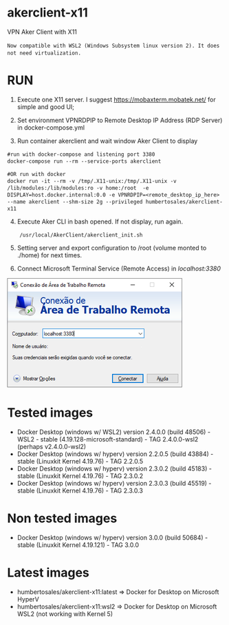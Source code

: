 # akerclient-x11
VPN Aker Client with X11

`Now compatible with WSL2 (Windows Subsystem linux version 2). It does not need virtualization.`


# RUN 
1. Execute one X11 server. I suggest https://mobaxterm.mobatek.net/ for simple and good UI;

2. Set environment VPNRDPIP to Remote Desktop IP Address (RDP Server) in docker-compose.yml

3. Run container akerclient and wait window Aker Client to display
```shell
#run with docker-compose and listening port 3380 
docker-compose run --rm --service-ports akerclient
```
```shell
#OR run with docker
docker run -it --rm -v /tmp/.X11-unix:/tmp/.X11-unix -v /lib/modules:/lib/modules:ro -v home:/root  -e DISPLAY=host.docker.internal:0.0 -e VPNRDPIP=<remote_desktop_ip_here> --name akerclient --shm-size 2g --privileged humbertosales/akerclient-x11
```
4. Execute Aker CLI in bash opened. If not display, run again. 
```
	/usr/local/AkerClient/akerclient_init.sh
```

5. Setting server and export configuration to /root (volume monted to ./home) for next times.

6. Connect Microsoft Terminal Service (Remote Access) in *localhost:3380*

![Terminal Service](terminal-service.png)


# Tested images

 * Docker Desktop (windows w/ WSL2) version 2.4.0.0 (build 48506) - WSL2 - stable (4.19.128-microsoft-standard) - TAG 2.4.0.0-wsl2 (perhaps v2.4.0.0-wsl2)
 * Docker Desktop (windows w/ hyperv) version 2.2.0.5 (build 43884) - stable (Linuxkit Kernel 4.19.76) - TAG 2.2.0.5
 * Docker Desktop (windows w/ hyperv) version 2.3.0.2 (build 45183) - stable (Linuxkit Kernel 4.19.76) - TAG 2.3.0.2
 * Docker Desktop (windows w/ hyperv) version 2.3.0.3 (build 45519) - stable (Linuxkit Kernel 4.19.76) - TAG 2.3.0.3
 
# Non tested images
 * Docker Desktop (windows w/ hyperv) version 3.0.0 (build 50684) - stable (Linuxkit Kernel 4.19.121) - TAG 3.0.0

# Latest images

* humbertosales/akerclient-x11:latest => Docker for Desktop on Microsoft HyperV
* humbertosales/akerclient-x11:wsl2 => Docker for Desktop on Microsoft WSL2 (not working with Kernel 5)	 
 
 